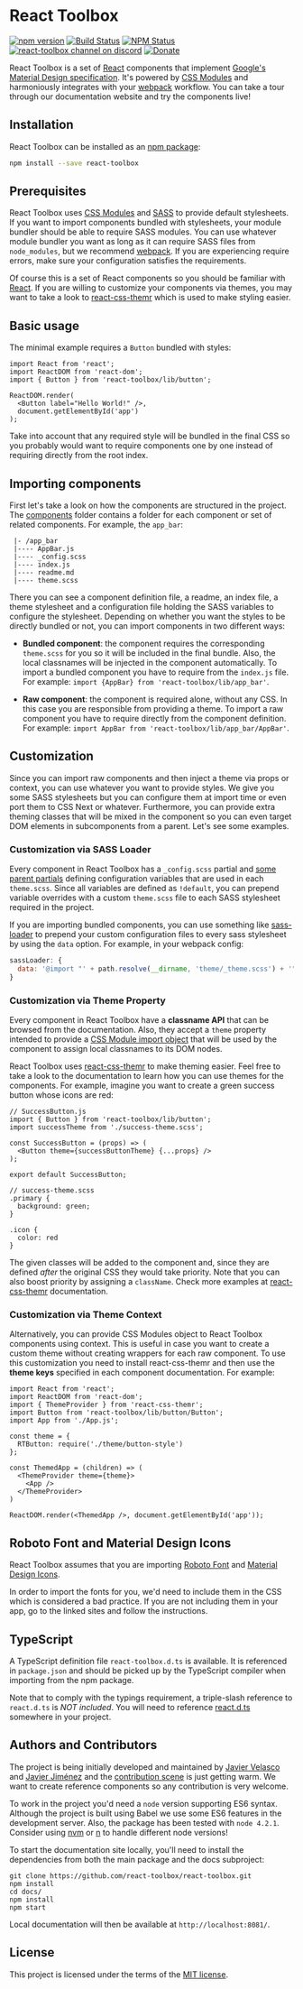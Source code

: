 # React Toolbox

[![npm version](https://img.shields.io/npm/v/react-toolbox.svg?style=flat-square)](https://www.npmjs.com/package/react-toolbox)
[![Build Status](http://img.shields.io/travis/react-toolbox/react-toolbox/master.svg?style=flat-square)](https://travis-ci.org/react-toolbox/react-toolbox)
[![NPM Status](http://img.shields.io/npm/dm/react-toolbox.svg?style=flat-square)](https://www.npmjs.org/package/react-toolbox)
[![react-toolbox channel on discord](https://img.shields.io/badge/discord-%23react--toolbox%20%40%20reactiflux-61dafb.svg?style=flat-square)](https://discord.gg/0ZcbPKXt5bW9FLzM)
[![Donate](https://img.shields.io/badge/donate-paypal-blue.svg?style=flat-square)](https://paypal.me/javivelasco)

React Toolbox is a set of [React](http://facebook.github.io/react/) components that implement [Google's Material Design specification](https://www.google.com/design/spec/material-design/introduction.html). It's powered by [CSS Modules](https://github.com/css-modules/css-modules) and harmoniously integrates with your [webpack](http://webpack.github.io/) workflow. You can take a tour through our documentation website and try the components live!

## Installation

React Toolbox can be installed as an [npm package](https://www.npmjs.org/package/react-toolbox):

```bash
npm install --save react-toolbox
```

## Prerequisites

React Toolbox uses [CSS Modules](https://github.com/css-modules/css-modules) and [SASS](http://sass-lang.com/) to provide default stylesheets. If you want to import components bundled with stylesheets, your module bundler should be able to require SASS modules. You can use whatever module bundler you want as long as it can require SASS files from `node_modules`, but we recommend [webpack](). If you are experiencing require errors, make sure your configuration satisfies the requirements.

Of course this is a set of React components so you should be familiar with [React](). If you are willing to customize your components via themes, you may want to take a look to [react-css-themr]() which is used to make styling easier.

## Basic usage

The minimal example requires a `Button` bundled with styles:

```
import React from 'react';
import ReactDOM from 'react-dom';
import { Button } from 'react-toolbox/lib/button';

ReactDOM.render(
  <Button label="Hello World!" />,
  document.getElementById('app')
);
```

Take into account that any required style will be bundled in the final CSS so you probably would want to require components one by one instead of requiring directly from the root index.

## Importing components

First let's take a look on how the components are structured in the project. The [components](https://github.com/react-toolbox/react-toolbox/tree/dev/components) folder contains a folder for each component or set of related components. For example, the `app_bar`:

```
 |- /app_bar
 |---- AppBar.js
 |---- _config.scss
 |---- index.js
 |---- readme.md
 |---- theme.scss
```

There you can see a component definition file, a readme, an index file, a theme stylesheet and a configuration file holding the SASS variables to configure the stylesheet. Depending on whether you want the styles to be directly bundled or not, you can import components in two different ways:

- **Bundled component**: the component requires the corresponding `theme.scss` for you so it will be included in the final bundle. Also, the local classnames will be injected in the component automatically. To import a bundled component you have to require from the `index.js` file. For example: `import {AppBar} from 'react-toolbox/lib/app_bar'`.

- **Raw component**: the component is required alone, without any CSS. In this case you are responsible from providing a theme. To import a raw component you have to require directly from the component definition. For example: `import AppBar from 'react-toolbox/lib/app_bar/AppBar'`.

## Customization

Since you can import raw components and then inject a theme via props or context, you can use whatever you want to provide styles. We give you some SASS stylesheets but you can configure them at import time or even port them to CSS Next or whatever. Furthermore, you can provide extra theming classes that will be mixed in the component so you can even target DOM elements in subcomponents from a parent. Let's see some examples.

### Customization via SASS Loader

Every component in React Toolbox has a `_config.scss` partial and [some parent partials](https://github.com/react-toolbox/react-toolbox/tree/dev/components) defining configuration variables that are used in each `theme.scss`. Since all variables are defined as `!default`, you can prepend variable overrides with a custom `theme.scss` file to each SASS stylesheet required in the project.

If you are importing bundled components, you can use something like [sass-loader](https://github.com/jtangelder/sass-loader) to prepend your custom configuration files to every sass stylesheet by using the `data` option. For example, in your webpack config:

```js
sassLoader: {
  data: '@import "' + path.resolve(__dirname, 'theme/_theme.scss') + '";'
}
```

### Customization via Theme Property

Every component in React Toolbox have a **classname API** that can be browsed from the documentation. Also, they accept a `theme` property intended to provide a [CSS Module import object](https://github.com/css-modules/css-modules) that will be used by the component to assign local classnames to its DOM nodes.

React Toolbox uses [react-css-themr](github.com/javivelasco/react-css-themr) to make theming easier. Feel free to take a look to the documentation to learn how you can use themes for the components. For example, imagine you want to create a green success button whose icons are red:

```
// SuccessButton.js
import { Button } from 'react-toolbox/lib/button';
import successTheme from './success-theme.scss';

const SuccessButton = (props) => (
  <Button theme={successButtonTheme} {...props} />
);

export default SuccessButton;
```

```
// success-theme.scss
.primary {
  background: green;
}

.icon {
  color: red
}
```

The given classes will be added to the component and, since they are defined *after* the original CSS they would take priority. Note that you can also boost priority by assigning a `className`. Check more examples at [react-css-themr](www.github.com/javivelasco/react-css-themr) documentation.

### Customization via Theme Context

Alternatively, you can provide CSS Modules object to React Toolbox components using context. This is useful in case you want to create a custom theme without creating wrappers for each raw component. To use this customization you need to install react-css-themr and then use the **theme keys** specified in each component documentation. For example:

```
import React from 'react';
import ReactDOM from 'react-dom';
import { ThemeProvider } from 'react-css-themr';
import Button from 'react-toolbox/lib/button/Button';
import App from './App.js';

const theme = {
  RTButton: require('./theme/button-style')
};

const ThemedApp = (children) => (
  <ThemeProvider theme={theme}>
    <App />
  </ThemeProvider>
)

ReactDOM.render(<ThemedApp />, document.getElementById('app'));
```

## Roboto Font and Material Design Icons

React Toolbox assumes that you are importing [Roboto Font](https://www.google.com/fonts/specimen/Roboto) and [Material Design Icons](https://www.google.com/design/icons/).

In order to import the fonts for you, we'd need to include them in the CSS which is considered a bad practice. If you are not including them in your app, go to the linked sites and follow the instructions.

## TypeScript

A TypeScript definition file `react-toolbox.d.ts` is available. It is referenced in `package.json` and should be picked up by the TypeScript compiler when importing from the npm package.

Note that to comply with the typings requirement, a triple-slash reference to `react.d.ts` is *NOT included*. You will need to reference [react.d.ts](https://github.com/DefinitelyTyped/DefinitelyTyped/blob/master/react/react.d.ts) somewhere in your project.

## Authors and Contributors

The project is being initially developed and maintained by [Javier Velasco](http://javivelasco.com) and [Javier Jiménez](http://soyjavi.com) and the [contribution scene](https://github.com/react-toolbox/react-toolbox/graphs/contributors) is just getting warm. We want to create reference components so any contribution is very welcome.

To work in the project you'd need a `node` version supporting ES6 syntax. Although the project is built using Babel we use some ES6 features in the development server. Also, the package has been tested with `node 4.2.1`. Consider using [nvm](https://github.com/creationix/nvm) or [n](https://github.com/tj/n) to handle different node versions!

To start the documentation site locally, you'll need to install the dependencies from both the main package and the docs subproject:

```
git clone https://github.com/react-toolbox/react-toolbox.git
npm install
cd docs/
npm install
npm start
```

Local documentation will then be available at `http://localhost:8081/`.

## License

This project is licensed under the terms of the [MIT license](https://github.com/react-toolbox/react-toolbox/blob/master/LICENSE).
